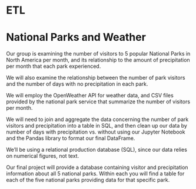 # ETL
# National Parks and Weather
Our group is examining the number of visitors to 5 popular National Parks in North America per month, and its relationship to the amount of precipitation per month that each park experienced.

We will also examine the relationship between the number of park visitors and the number of days with no precipitation in each park.

We will employ the OpenWeather API for weather data, and CSV files provided by the national park service that summarize the number of visitors per month.

We will need to join and aggregate the data concerning the number of park visitors and precipitation into a table in SQL, and then clean up our data by number of days with precipitation vs. without using our Jupyter Notebook and the Pandas library to format our final DataFrame.

We’ll be using a relational production database (SQL), since our data relies on numerical figures, not text.

Our final project will provide a database containing visitor and precipitation information about all 5 national parks.  Within each you will find a table for each of the five national parks providing data for that specific park.
